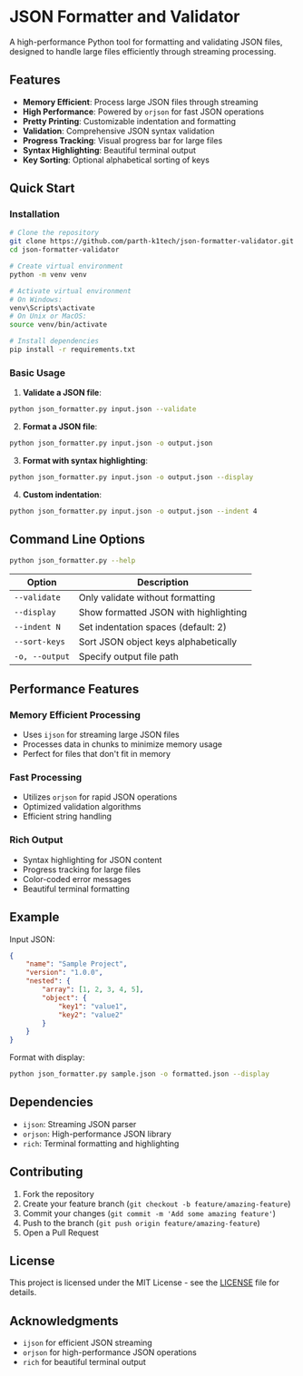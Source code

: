 # JSON Formatter and Validator

A high-performance Python tool for formatting and validating JSON files, designed to handle large files efficiently through streaming processing.

## Features

- **Memory Efficient**: Process large JSON files through streaming
- **High Performance**: Powered by `orjson` for fast JSON operations
- **Pretty Printing**: Customizable indentation and formatting
- **Validation**: Comprehensive JSON syntax validation
- **Progress Tracking**: Visual progress bar for large files
- **Syntax Highlighting**: Beautiful terminal output
- **Key Sorting**: Optional alphabetical sorting of keys

## Quick Start

### Installation

```bash
# Clone the repository
git clone https://github.com/parth-k1tech/json-formatter-validator.git
cd json-formatter-validator

# Create virtual environment
python -m venv venv

# Activate virtual environment
# On Windows:
venv\Scripts\activate
# On Unix or MacOS:
source venv/bin/activate

# Install dependencies
pip install -r requirements.txt
```

### Basic Usage

1. **Validate a JSON file**:
```bash
python json_formatter.py input.json --validate
```

2. **Format a JSON file**:
```bash
python json_formatter.py input.json -o output.json
```

3. **Format with syntax highlighting**:
```bash
python json_formatter.py input.json -o output.json --display
```

4. **Custom indentation**:
```bash
python json_formatter.py input.json -o output.json --indent 4
```

## Command Line Options

```bash
python json_formatter.py --help
```

| Option | Description |
|--------|-------------|
| `--validate` | Only validate without formatting |
| `--display` | Show formatted JSON with highlighting |
| `--indent N` | Set indentation spaces (default: 2) |
| `--sort-keys` | Sort JSON object keys alphabetically |
| `-o, --output` | Specify output file path |

## Performance Features

### Memory Efficient Processing
- Uses `ijson` for streaming large JSON files
- Processes data in chunks to minimize memory usage
- Perfect for files that don't fit in memory

### Fast Processing
- Utilizes `orjson` for rapid JSON operations
- Optimized validation algorithms
- Efficient string handling

### Rich Output
- Syntax highlighting for JSON content
- Progress tracking for large files
- Color-coded error messages
- Beautiful terminal formatting

## Example

Input JSON:
```json
{
    "name": "Sample Project",
    "version": "1.0.0",
    "nested": {
        "array": [1, 2, 3, 4, 5],
        "object": {
            "key1": "value1",
            "key2": "value2"
        }
    }
}
```

Format with display:
```bash
python json_formatter.py sample.json -o formatted.json --display
```

## Dependencies

- `ijson`: Streaming JSON parser
- `orjson`: High-performance JSON library
- `rich`: Terminal formatting and highlighting

## Contributing

1. Fork the repository
2. Create your feature branch (`git checkout -b feature/amazing-feature`)
3. Commit your changes (`git commit -m 'Add some amazing feature'`)
4. Push to the branch (`git push origin feature/amazing-feature`)
5. Open a Pull Request

## License

This project is licensed under the MIT License - see the [LICENSE](LICENSE) file for details.

## Acknowledgments

- `ijson` for efficient JSON streaming
- `orjson` for high-performance JSON operations
- `rich` for beautiful terminal output
